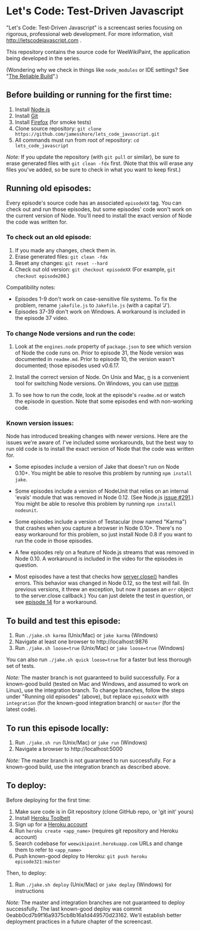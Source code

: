 Let's Code: Test-Driven Javascript
==================================

"Let's Code: Test-Driven Javascript" is a screencast series focusing on
rigorous, professional web development. For more information, visit
http://letscodejavascript.com .

This repository contains the source code for WeeWikiPaint, the application
being developed in the series.

(Wondering why we check in things like `node_modules` or IDE settings? See "[The Reliable Build](http://www.letscodejavascript.com/v3/blog/2014/12/the_reliable_build)".)


Before building or running for the first time:
-----------------------------------

1. Install [Node.js](http://nodejs.org/download/)
2. Install [Git](http://git-scm.com/downloads)
3. Install [Firefox](http://getfirefox.com) (for smoke tests)
3. Clone source repository: `git clone https://github.com/jamesshore/lets_code_javascript.git`
4. All commands must run from root of repository: `cd lets_code_javascript`

*Note:* If you update the repository (with `git pull` or similar), be sure to erase generated files with `git clean -fdx` first. (Note that this will erase any files you've added, so be sure to check in what you want to keep first.)


Running old episodes:
---------------------

Every episode's source code has an associated `episodeXX` tag. You can check out and run those episodes, but some episodes' code won't work on the current version of Node. You'll need to install the exact version of Node the code was written for.

### To check out an old episode:

1. If you made any changes, check them in.
2. Erase generated files: `git clean -fdx`
3. Reset any changes: `git reset --hard`
4. Check out old version: `git checkout episodeXX` (For example, `git checkout episode200`.)

Compatibility notes:

* Episodes 1-9 don't work on case-sensitive file systems. To fix the problem, rename `jakefile.js` to `Jakefile.js` (with a capital 'J').
* Episodes 37-39 don't work on Windows. A workaround is included in the episode 37 video.


### To change Node versions and run the code:

1. Look at the `engines.node` property of `package.json` to see which version of Node the code runs on. Prior to episode 31, the Node version was documented in `readme.md`. Prior to episode 10, the version wasn't documented; those episodes used v0.6.17.

2. Install the correct version of Node. On Unix and Mac, [n](https://github.com/visionmedia/n) is a convenient tool for switching Node versions. On Windows, you can use [nvmw](https://github.com/hakobera/nvmw).

3. To see how to run the code, look at the episode's `readme.md` or watch the episode in question. Note that some episodes end with non-working code.


### Known version issues:

Node has introduced breaking changes with newer versions. Here are the issues we're aware of. I've included some workarounds, but the best way to run old code is to install the exact version of Node that the code was written for.

* Some episodes include a version of Jake that doesn't run on Node 0.10+. You might be able to resolve this problem by running `npm install jake`.

* Some episodes include a version of NodeUnit that relies on an internal 'evals' module that was removed in Node 0.12. (See Node.js [issue #291](https://github.com/caolan/nodeunit/issues/291).) You might be able to resolve this problem by running `npm install nodeunit`.

* Some episodes include a version of Testacular (now named "Karma") that crashes when you capture a browser in Node 0.10+. There's no easy workaround for this problem, so just install Node 0.8 if you want to run the code in those episodes.

* A few episodes rely on a feature of Node.js streams that was removed in Node 0.10. A workaround is included in the video for the episodes in question.

* Most episodes have a test that checks how [server.close()](http://nodejs.org/api/net.html#net_server_close_callback) handles errors. This behavior was changed in Node 0.12, so the test will fail. (In previous versions, it threw an exception, but now it passes an `err` object to the server.close callback.) You can just delete the test in question, or see [episode 14](http://www.letscodejavascript.com/v3/comments/live/14#comment-1870243150) for a workaround.


To build and test this episode:
-------------------------------

1. Run `./jake.sh karma` (Unix/Mac) or `jake karma` (Windows)
2. Navigate at least one browser to http://localhost:9876
3. Run `./jake.sh loose=true` (Unix/Mac) or `jake loose=true` (Windows)

You can also run `./jake.sh quick loose=true` for a faster but less thorough set of tests.

*Note:* The master branch is not guaranteed to build successfully. For a known-good build (tested on Mac and Windows, and assumed to work on Linux), use the integration branch. To change branches, follow the steps under "Running old episodes" (above), but replace `episodeXX` with `integration` (for the known-good integration branch) or `master` (for the latest code).


To run this episode locally:
----------------------------

1. Run `./jake.sh run` (Unix/Mac) or `jake run` (Windows)
2. Navigate a browser to http://localhost:5000

*Note:* The master branch is not guaranteed to run successfully. For a known-good build, use the integration branch as described above.


To deploy:
----------

Before deploying for the first time:

1. Make sure code is in Git repository (clone GitHub repo, or 'git init' yours)
2. Install [Heroku Toolbelt](https://toolbelt.heroku.com/)
3. Sign up for a [Heroku account](https://id.heroku.com/signup)
4. Run `heroku create <app_name>` (requires git repository and Heroku account)
5. Search codebase for `weewikipaint.herokuapp.com` URLs and change them to refer to `<app_name>`
6. Push known-good deploy to Heroku: `git push heroku episode321:master`

Then, to deploy:

1. Run `./jake.sh deploy` (Unix/Mac) or `jake deploy` (Windows) for instructions

*Note:* The master and integration branches are not guaranteed to deploy successfully. The last known-good deploy was commit 0eabb0cd7b9f16a9375cb8b16a1d449570d23162. We'll establish better deployment practices in a future chapter of the screencast.
